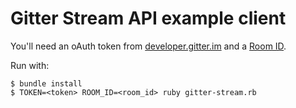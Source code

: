 # Gitter Stream API example client

You'll need an oAuth token from [developer.gitter.im](https://developer.gitter.im) and a [Room ID](https://developer.gitter.im/docs/rooms-resource).

Run with:

```
$ bundle install
$ TOKEN=<token> ROOM_ID=<room_id> ruby gitter-stream.rb
```
